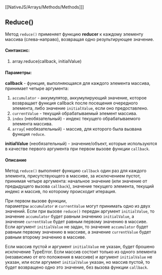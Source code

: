[[NativeJS/Arrays/Methods/Methods]]]
## Reduce()
Метод `reduce()` применяет функцию **reducer** к каждому элементу массива (слева-направо), возвращая одно результирующее значение.

#### Синтаксис:
1. array.reduce(callback, initialValue)

#### Параметры:
**callback** - функция, выполняющаяся для каждого элемента массива, принимает четыре аргумента:

1. `accumulator` - аккумулятор, аккумулирующий значение, которое возвращает функция callback после посещения очередного элемента, либо значение `initialValue`, если оно предоставлено.
2. `currentValue` - текущий обрабатываемый элемент массива.
3. `index` (необязательный) - индекс текущего обрабатываемого элемента массива.
4. `array`( необязательный) - массив, для которого была вызвана функция `reduce`.

**initialValue** (необязательный) - значение/объект, которые используются в качестве первого аргумента при первом вызове функции `callback`.

#### Описание
Метод `reduce()` выполняет функцию `callback` один раз для каждого элемента, присутствующего в массиве, за исключением пустот, принимая четыре аргумента: начальное значение (или значение от предыдущего вызова `callback`), значение текущего элемента, текущий индекс и массив, по которому происходит итерация.

При первом вызове функции, параметры `accumulator` и `currentValue` могут принимать одно из двух значений. Если при вызове `reduce()` передан аргумент `initialValue`, то значение `accumulator` будет равным значению `initialValue`, а значение `currentValue` будет равным первому значению в массиве. Если аргумент `initialValue` не задан, то значение `accumulator` будет равным первому значению в массиве, а значение `currentValue` будет равным второму значению в массиве.

Если массив пустой и аргумент `initialValue` не указан, будет брошено исключение TypeError. Если массив состоит только из одного элемента (независимо от его положения в массиве) и аргумент `initialValue` не указан, или если аргумент `initialValue` указан, но массив пустой, то будет возвращено одно это значение, без вызова функции `callback`.
